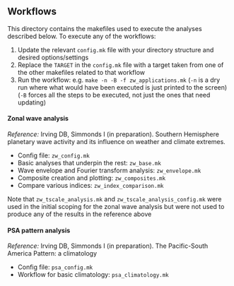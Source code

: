 ## Workflows

This directory contains the makefiles used to execute the analyses described below.
To execute any of the workflows:  

1. Update the relevant `config.mk` file with your directory structure and desired options/settings
2. Replace the `TARGET` in the `config.mk` file with a target taken from one of the other
makefiles related to that workflow
3. Run the workflow: e.g. `make -n -B -f zw_applications.mk`
(`-n` is a dry run where what would have been executed is just printed to the screen)
(`-B` forces all the steps to be executed, not just the ones that need updating)  

#### Zonal wave analysis

*Reference:* Irving DB, Simmonds I (in preparation).
Southern Hemisphere planetary wave activity and its influence on weather and climate extremes.

* Config file: `zw_config.mk`
* Basic analyses that underpin the rest: `zw_base.mk`
* Wave envelope and Fourier transform analysis: `zw_envelope.mk`
* Composite creation and plotting: `zw_composites.mk`
* Compare various indices: `zw_index_comparison.mk`

Note that `zw_tscale_analysis.mk` and `zw_tscale_analysis_config.mk`
were used in the initial scoping for the zonal wave analysis
but were not used to produce any of the results in the reference above

#### PSA pattern analysis

*Reference:* Irving DB, Simmonds I (in preparation).
The Pacific-South America Pattern: a climatology

* Config file: `psa_config.mk`
* Workflow for basic climatology: `psa_climatology.mk`
